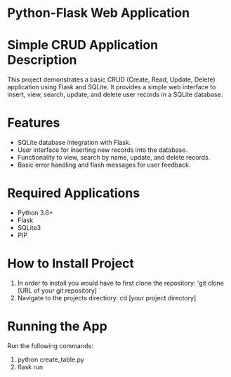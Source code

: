 # Python-Flask Web Application

# Simple CRUD Application Description
This project demonstrates a basic CRUD (Create, Read, Update, Delete) application using Flask and SQLite. It provides a simple web interface to insert, view, search, update, and delete user records in a SQLite database.

# Features
- SQLite database integration with Flask.
- User interface for inserting new records into the database.
- Functionality to view, search by name, update, and delete records.
- Basic error handling and flash messages for user feedback.

# Required Applications
- Python 3.6+
- Flask
- SQLite3
- PIP

# How to Install Project
1. In order to install you would have to first clone the repository:
    'git clone [URL of your git repository] 
` 
2. Navigate to the projects directiory:
    cd [your project directory]

# Running the App
Run the following commands:

1. python create_table.py
2. flask run